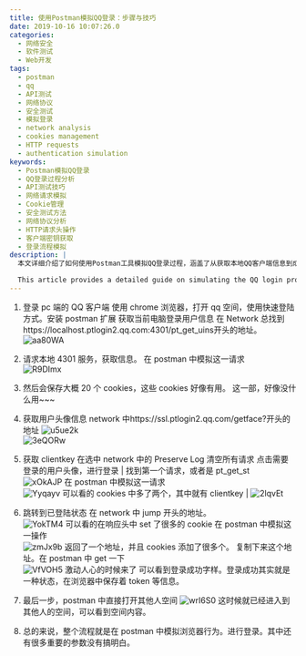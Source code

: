 ```yaml
---
title: 使用Postman模拟QQ登录：步骤与技巧
date: 2019-10-16 10:07:26.0
categories:
  - 网络安全
  - 软件测试
  - Web开发
tags:
  - postman
  - qq
  - API测试
  - 网络协议
  - 安全测试
  - 模拟登录
  - network analysis
  - cookies management
  - HTTP requests
  - authentication simulation
keywords:
  - Postman模拟QQ登录
  - QQ登录过程分析
  - API测试技巧
  - 网络请求模拟
  - Cookie管理
  - 安全测试方法
  - 网络协议分析
  - HTTP请求头操作
  - 客户端密钥获取
  - 登录流程模拟
description: |
  本文详细介绍了如何使用Postman工具模拟QQ登录过程，涵盖了从获取本地QQ客户端信息到成功模拟登录的全过程。文章深入分析了QQ登录的网络请求流程，包括获取用户信息、处理Cookies、获取头像信息以及客户端密钥的获取方法。通过逐步讲解每个关键步骤，读者可以深入理解网络协议分析、HTTP请求模拟和安全测试的实际应用。本教程不仅适用于网络安全爱好者和软件测试工程师，也为Web开发人员提供了宝贵的API测试经验。通过实践本文的方法，读者将掌握使用Postman进行复杂登录流程模拟的技能，提高对网络安全和API测试的理解。

  This article provides a detailed guide on simulating the QQ login process using Postman, covering the entire procedure from obtaining local QQ client information to successfully simulating the login. It offers an in-depth analysis of QQ's login network request flow, including user information retrieval, cookie handling, avatar information acquisition, and client key obtainment methods. By explaining each crucial step, readers can gain a deep understanding of network protocol analysis, HTTP request simulation, and practical applications in security testing. This tutorial is valuable for network security enthusiasts, software testers, and web developers, offering essential insights into API testing. By following the methods outlined in this article, readers will master the skills of simulating complex login processes using Postman, enhancing their understanding of network security and API testing techniques.
---
```


1. 登录 pc 端的 QQ 客户端 使用 chrome 浏览器，打开 qq 空间，使用快速登陆方式。安装 postman 扩展 获取当前电脑登录用户信息 在 Network 总找到https://localhost.ptlogin2.qq.com:4301/pt_get_uins开头的地址。
   ![aa80WA](https://cdn.jsdelivr.net/gh/houxiaozhao/imageLibrary@master/uPic/2023/06/13/aa80WA.png)
2. 请求本地 4301 服务，获取信息。 在 postman 中模拟这一请求  
   ![R9DImx](https://cdn.jsdelivr.net/gh/houxiaozhao/imageLibrary@master/uPic/2023/06/13/R9DImx.png)
3. 然后会保存大概 20 个 cookies，这些 cookies 好像有用。 这一部，好像没什么用~~~
4. 获取用户头像信息
   network 中https://ssl.ptlogin2.qq.com/getface?开头的地址
   ![u5ue2k](https://cdn.jsdelivr.net/gh/houxiaozhao/imageLibrary@master/uPic/2023/06/13/u5ue2k.png)  
   ![3eQORw](https://cdn.jsdelivr.net/gh/houxiaozhao/imageLibrary@master/uPic/2023/06/13/3eQORw.png)
5. 获取 clientkey 在选中 network 中的 Preserve Log 清空所有请求 点击需要登录的用户头像，进行登录 |
   找到第一个请求，或者是 pt_get_st  
    ![xOkAJP](https://cdn.jsdelivr.net/gh/houxiaozhao/imageLibrary@master/uPic/2023/06/13/xOkAJP.png)
   在 postman 中模拟这一请求  
    ![Yyqayv](https://cdn.jsdelivr.net/gh/houxiaozhao/imageLibrary@master/uPic/2023/06/13/Yyqayv.png)
   可以看的 cookies 中多了两个，其中就有 clientkey |
   ![2lqvEt](https://cdn.jsdelivr.net/gh/houxiaozhao/imageLibrary@master/uPic/2023/06/13/2lqvEt.png)

6. 跳转到已登陆状态 在 network 中 jump 开头的地址。  
    ![YokTM4](https://cdn.jsdelivr.net/gh/houxiaozhao/imageLibrary@master/uPic/2023/06/13/YokTM4.png)
   可以看的在响应头中 set 了很多的 cookie
   在 postman 中模拟这一操作  
    ![zmJx9b](https://cdn.jsdelivr.net/gh/houxiaozhao/imageLibrary@master/uPic/2023/06/13/zmJx9b.png)
   返回了一个地址，并且 cookies 添加了很多个。 复制下来这个地址。在 postman 中 get 一下  
   ![VfVOH5](https://cdn.jsdelivr.net/gh/houxiaozhao/imageLibrary@master/uPic/2023/06/13/VfVOH5.png)
   激动人心的时候来了 可以看到登录成功字样。登录成功其实就是一种状态，在浏览器中保存着 token 等信息。
7. 最后一步，postman 中直接打开其他人空间
   ![wrI6S0](https://cdn.jsdelivr.net/gh/houxiaozhao/imageLibrary@master/uPic/2023/06/13/wrI6S0.png)
   这时候就已经进入到其他人的空间，可以看到空间内容。
8. 总的来说，整个流程就是在 postman 中模拟浏览器行为。进行登录。其中还有很多重要的参数没有搞明白。
